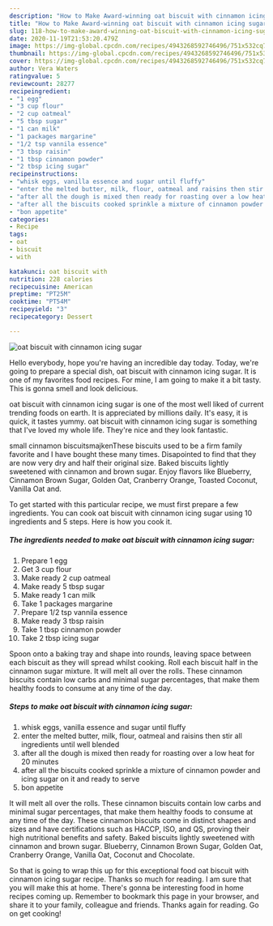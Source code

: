```yaml
---
description: "How to Make Award-winning oat biscuit with cinnamon icing sugar"
title: "How to Make Award-winning oat biscuit with cinnamon icing sugar"
slug: 118-how-to-make-award-winning-oat-biscuit-with-cinnamon-icing-sugar
date: 2020-11-19T21:53:20.479Z
image: https://img-global.cpcdn.com/recipes/4943268592746496/751x532cq70/oat-biscuit-with-cinnamon-icing-sugar-recipe-main-photo.jpg
thumbnail: https://img-global.cpcdn.com/recipes/4943268592746496/751x532cq70/oat-biscuit-with-cinnamon-icing-sugar-recipe-main-photo.jpg
cover: https://img-global.cpcdn.com/recipes/4943268592746496/751x532cq70/oat-biscuit-with-cinnamon-icing-sugar-recipe-main-photo.jpg
author: Vera Waters
ratingvalue: 5
reviewcount: 28277
recipeingredient:
- "1 egg"
- "3 cup flour"
- "2 cup oatmeal"
- "5 tbsp sugar"
- "1 can milk"
- "1 packages margarine"
- "1/2 tsp vannila essence"
- "3 tbsp raisin"
- "1 tbsp cinnamon powder"
- "2 tbsp icing sugar"
recipeinstructions:
- "whisk eggs, vanilla essence and sugar until fluffy"
- "enter the melted butter, milk, flour, oatmeal and raisins then stir all ingredients until well blended"
- "after all the dough is mixed then ready for roasting over a low heat for 20 minutes"
- "after all the biscuits cooked sprinkle a mixture of cinnamon powder and icing sugar on it and ready to serve"
- "bon appetite"
categories:
- Recipe
tags:
- oat
- biscuit
- with

katakunci: oat biscuit with 
nutrition: 228 calories
recipecuisine: American
preptime: "PT25M"
cooktime: "PT54M"
recipeyield: "3"
recipecategory: Dessert

---
```



![oat biscuit with cinnamon icing sugar](https://img-global.cpcdn.com/recipes/4943268592746496/751x532cq70/oat-biscuit-with-cinnamon-icing-sugar-recipe-main-photo.jpg)

Hello everybody, hope you're having an incredible day today. Today, we're going to prepare a special dish, oat biscuit with cinnamon icing sugar. It is one of my favorites food recipes. For mine, I am going to make it a bit tasty. This is gonna smell and look delicious.

oat biscuit with cinnamon icing sugar is one of the most well liked of current trending foods on earth. It is appreciated by millions daily. It's easy, it is quick, it tastes yummy. oat biscuit with cinnamon icing sugar is something that I've loved my whole life. They're nice and they look fantastic.

small cinnamon biscuitsmajkenThese biscuits used to be a firm family favorite and I have bought these many times. Disapointed to find that they are now very dry and half their original size. Baked biscuits lightly sweetened with cinnamon and brown sugar. Enjoy flavors like Blueberry, Cinnamon Brown Sugar, Golden Oat, Cranberry Orange, Toasted Coconut, Vanilla Oat and.


To get started with this particular recipe, we must first prepare a few ingredients. You can cook oat biscuit with cinnamon icing sugar using 10 ingredients and 5 steps. Here is how you cook it.

<!--inarticleads1-->

##### The ingredients needed to make oat biscuit with cinnamon icing sugar:

1. Prepare 1 egg
1. Get 3 cup flour
1. Make ready 2 cup oatmeal
1. Make ready 5 tbsp sugar
1. Make ready 1 can milk
1. Take 1 packages margarine
1. Prepare 1/2 tsp vannila essence
1. Make ready 3 tbsp raisin
1. Take 1 tbsp cinnamon powder
1. Take 2 tbsp icing sugar


Spoon onto a baking tray and shape into rounds, leaving space between each biscuit as they will spread whilst cooking. Roll each biscuit half in the cinnamon sugar mixture. It will melt all over the rolls. These cinnamon biscuits contain low carbs and minimal sugar percentages, that make them healthy foods to consume at any time of the day. 

<!--inarticleads2-->

##### Steps to make oat biscuit with cinnamon icing sugar:

1. whisk eggs, vanilla essence and sugar until fluffy
1. enter the melted butter, milk, flour, oatmeal and raisins then stir all ingredients until well blended
1. after all the dough is mixed then ready for roasting over a low heat for 20 minutes
1. after all the biscuits cooked sprinkle a mixture of cinnamon powder and icing sugar on it and ready to serve
1. bon appetite


It will melt all over the rolls. These cinnamon biscuits contain low carbs and minimal sugar percentages, that make them healthy foods to consume at any time of the day. These cinnamon biscuits come in distinct shapes and sizes and have certifications such as HACCP, ISO, and QS, proving their high nutritional benefits and safety. Baked biscuits lightly sweetened with cinnamon and brown sugar. Blueberry, Cinnamon Brown Sugar, Golden Oat, Cranberry Orange, Vanilla Oat, Coconut and Chocolate. 

So that is going to wrap this up for this exceptional food oat biscuit with cinnamon icing sugar recipe. Thanks so much for reading. I am sure that you will make this at home. There's gonna be interesting food in home recipes coming up. Remember to bookmark this page in your browser, and share it to your family, colleague and friends. Thanks again for reading. Go on get cooking!
